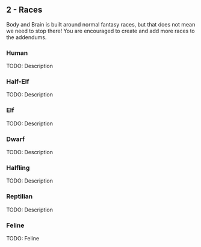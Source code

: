 ## 2 - Races

Body and Brain is built around normal fantasy races, but that does not mean we need to stop there!  You are encouraged to create and add more races to the addendums.

### Human

TODO: Description

### Half-Elf

TODO: Description

### Elf

TODO: Description

### Dwarf

TODO: Description

### Halfling

TODO: Description

### Reptilian

TODO: Description

### Feline

TODO: Feline
